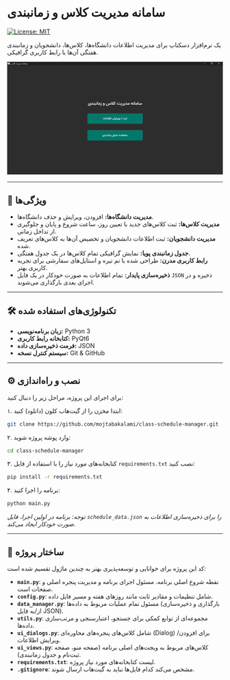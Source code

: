 # سامانه مدیریت کلاس و زمانبندی

[![License: MIT](https://img.shields.io/badge/License-MIT-yellow.svg)](https://opensource.org/licenses/MIT)

یک نرم‌افزار دسکتاپ برای مدیریت اطلاعات دانشگاه‌ها، کلاس‌ها، دانشجویان و زمانبندی هفتگی آن‌ها با رابط کاربری گرافیکی. 

![تصویری از نرم‌افزار](link-to-your-screenshot.png)


---

## 🚀 ویژگی‌ها

- **مدیریت دانشگاه‌ها:** افزودن، ویرایش و حذف دانشگاه‌ها.
- **مدیریت کلاس‌ها:** ثبت کلاس‌های جدید با تعیین روز، ساعت شروع و پایان و جلوگیری از تداخل زمانی.
- **مدیریت دانشجویان:** ثبت اطلاعات دانشجویان و تخصیص آن‌ها به کلاس‌های تعریف شده.
- **جدول زمانبندی پویا:** نمایش گرافیکی تمام کلاس‌ها در یک جدول هفتگی.
- **رابط کاربری مدرن:** طراحی شده با تم تیره و استایل‌های سفارشی برای تجربه کاربری بهتر.
- **ذخیره‌سازی پایدار:** تمام اطلاعات به صورت خودکار در یک فایل `JSON` ذخیره و در اجرای بعدی بارگذاری می‌شوند.

---

## 🛠️ تکنولوژی‌های استفاده شده

- **زبان برنامه‌نویسی:** Python 3
- **کتابخانه رابط کاربری:** PyQt6
- **فرمت ذخیره‌سازی داده:** JSON
- **سیستم کنترل نسخه:** Git & GitHub

---

## ⚙️ نصب و راه‌اندازی

برای اجرای این پروژه، مراحل زیر را دنبال کنید:

۱. ابتدا مخزن را از گیت‌هاب کلون (دانلود) کنید:
   ```bash
   git clone https://github.com/mojtabakalami/class-schedule-manager.git
   ```

۲. وارد پوشه پروژه شوید:
   ```bash
   cd class-schedule-manager
   ```

۳. کتابخانه‌های مورد نیاز را با استفاده از فایل `requirements.txt` نصب کنید:
   ```bash
   pip install -r requirements.txt
   ```

۴. برنامه را اجرا کنید:
   ```bash
   python main.py
   ```
   *توجه: برنامه در اولین اجرا، فایل `schedule_data.json` را برای ذخیره‌سازی اطلاعات به صورت خودکار ایجاد می‌کند.*

---

## 📂 ساختار پروژه

کد این پروژه برای خوانایی و توسعه‌پذیری بهتر به چندین ماژول تقسیم شده است:

- **`main.py`**: نقطه شروع اصلی برنامه. مسئول اجرای برنامه و مدیریت پنجره اصلی و صفحات است.
- **`config.py`**: شامل تنظیمات و مقادیر ثابت مانند روزهای هفته و مسیر فایل داده.
- **`data_manager.py`**: مسئول تمام عملیات مربوط به داده‌ها (بارگذاری و ذخیره‌سازی از/به فایل JSON).
- **`utils.py`**: مجموعه‌ای از توابع کمکی برای جستجو، اعتبارسنجی و مرتب‌سازی داده‌ها.
- **`ui_dialogs.py`**: شامل کلاس‌های پنجره‌های محاوره‌ای (Dialog) برای افزودن/ویرایش اطلاعات.
- **`ui_views.py`**: کلاس‌های مربوط به ویجت‌های اصلی برنامه (صفحه منو، صفحه ثبت‌نام و جدول زمانبندی).
- **`requirements.txt`**: لیست کتابخانه‌های مورد نیاز پروژه.
- **`.gitignore`**: مشخص می‌کند کدام فایل‌ها نباید به گیت‌هاب ارسال شوند.

